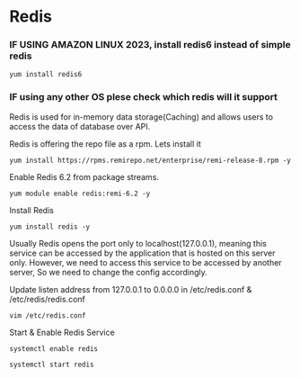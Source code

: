 # Redis

### IF USING AMAZON LINUX 2023, install redis6 instead of simple redis

```
yum install redis6
```
### IF using any other OS plese check which redis will it support

Redis is used for in-memory data storage(Caching) and allows users to access the data of database over API.

Redis is offering the repo file as a rpm. Lets install it

```
yum install https://rpms.remirepo.net/enterprise/remi-release-8.rpm -y
```

Enable Redis 6.2 from package streams.

```
yum module enable redis:remi-6.2 -y
```

Install Redis

```
yum install redis -y 
```

Usually Redis opens the port only to localhost(127.0.0.1), meaning this service can be accessed by the application that is hosted on this server only. However, we need to access this service to be accessed by another server, So we need to change the config accordingly.

Update listen address from 127.0.0.1 to 0.0.0.0 in /etc/redis.conf & /etc/redis/redis.conf

```
vim /etc/redis.conf
```

Start & Enable Redis Service

```
systemctl enable redis
```

```
systemctl start redis
```

